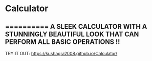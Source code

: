 # Calculator
==========
A SLEEK CALCULATOR WITH A STUNNINGLY BEAUTIFUL LOOK THAT CAN PERFORM ALL BASIC OPERATIONS !!
----------
TRY IT OUT: https://kushagra2008.github.io/Calculator/

